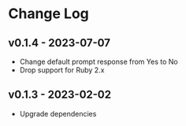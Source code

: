 Change Log
========================================

v0.1.4 - 2023-07-07
----------------------------------------

- Change default prompt response from Yes to No
- Drop support for Ruby 2.x


v0.1.3 - 2023-02-02
----------------------------------------

- Upgrade dependencies


